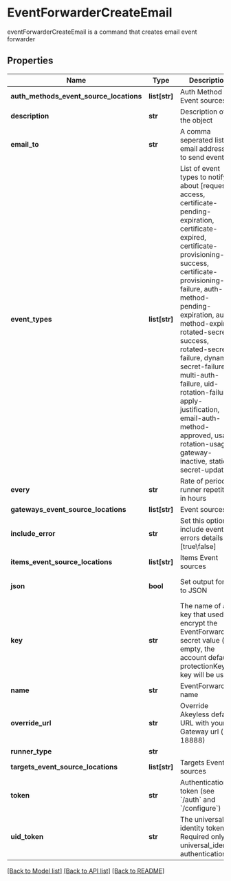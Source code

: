 # EventForwarderCreateEmail

eventForwarderCreateEmail is a command that creates email event forwarder
## Properties
Name | Type | Description | Notes
------------ | ------------- | ------------- | -------------
**auth_methods_event_source_locations** | **list[str]** | Auth Method Event sources | [optional] 
**description** | **str** | Description of the object | [optional] 
**email_to** | **str** | A comma seperated list of email addresses to send event to | [optional] 
**event_types** | **list[str]** | List of event types to notify about [request-access, certificate-pending-expiration, certificate-expired, certificate-provisioning-success, certificate-provisioning-failure, auth-method-pending-expiration, auth-method-expired, rotated-secret-success, rotated-secret-failure, dynamic-secret-failure, multi-auth-failure, uid-rotation-failure, apply-justification, email-auth-method-approved, usage, rotation-usage, gateway-inactive, static-secret-updated] | [optional] 
**every** | **str** | Rate of periodic runner repetition in hours | [optional] 
**gateways_event_source_locations** | **list[str]** | Event sources | 
**include_error** | **str** | Set this option to include event errors details [true\\false] | [optional] 
**items_event_source_locations** | **list[str]** | Items Event sources | [optional] 
**json** | **bool** | Set output format to JSON | [optional] [default to False]
**key** | **str** | The name of a key that used to encrypt the EventForwarder secret value (if empty, the account default protectionKey key will be used) | [optional] 
**name** | **str** | EventForwarder name | 
**override_url** | **str** | Override Akeyless default URL with your Gateway url (port 18888) | [optional] 
**runner_type** | **str** |  | 
**targets_event_source_locations** | **list[str]** | Targets Event sources | [optional] 
**token** | **str** | Authentication token (see &#x60;/auth&#x60; and &#x60;/configure&#x60;) | [optional] 
**uid_token** | **str** | The universal identity token, Required only for universal_identity authentication | [optional] 

[[Back to Model list]](../README.md#documentation-for-models) [[Back to API list]](../README.md#documentation-for-api-endpoints) [[Back to README]](../README.md)


